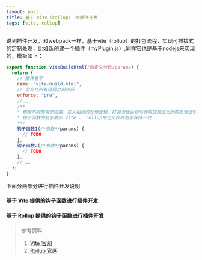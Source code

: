 ```yaml
---
layout: post
title: 基于 vite（rollup） 的插件开发
tags: [vite, rollup]
---
```


说到插件开发，和webpack一样，基于vite（rollup）的打包流程，实现可插拔式的定制处理，比如新创建一个插件（myPlugin.js）,同样它也是基于nodejs来实现的，模板如下：

```javascript
export function viteBuildHtml(/自定义参数/params) {
  return {
    // 插件名字
    name: "vite-build-html",
    // 定义在所有流程之前执行
    enforce: "pre",
    //……
    /**
    * 根据不同的钩子函数，定义相应的处理逻辑，打包流程会自动调用这些定义好的处理逻辑
    * 钩子函数的名字要和 vite 、 rollup中定义好的名字保持一致
    **/
    钩子函数1(/*参数*/params) {
      // TODO
    },
    钩子函数2(/*参数*/params) {
      // TODO
    },
    // ……
  };
}
```

下面分两部分进行插件开发说明

#### 基于 Vite 提供的钩子函数进行插件开发



#### 基于 Rollup 提供的钩子函数进行插件开发



> 参考资料
>
> 1. [Vite 官网](https://vitejs.cn/guide/api-plugin.html)
> 2. [Rollup 官网](https://rollupjs.org/guide/en/#plugins-overview)

